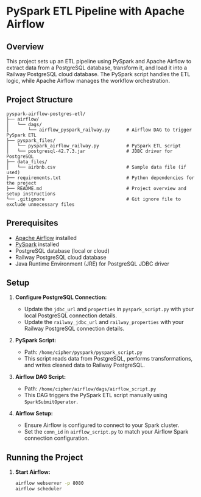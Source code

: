 # PySpark ETL Pipeline with Apache Airflow

## Overview

This project sets up an ETL pipeline using PySpark and Apache Airflow to extract data from a PostgreSQL database, transform it, and load it into a Railway PostgreSQL cloud database. The PySpark script handles the ETL logic, while Apache Airflow manages the workflow orchestration.

## Project Structure

```
pyspark-airflow-postgres-etl/
├── airflow/
│   └── dags/
│       └── airflow_pyspark_railway.py      # Airflow DAG to trigger PySpark ETL
├── pyspark_files/
│   └── pyspark_airflow_railway.py          # PySpark ETL script
│   └── postgresql-42.7.3.jar               # JDBC driver for PostgreSQL
├── data_files/
│   └── airbnb.csv                          # Sample data file (if used)
├── requirements.txt                        # Python dependencies for the project
├── README.md                               # Project overview and setup instructions
└── .gitignore                              # Git ignore file to exclude unnecessary files
```

## Prerequisites

- [Apache Airflow](https://airflow.apache.org/docs/apache-airflow/stable/installation/index.html) installed
- [PySpark](https://spark.apache.org/docs/latest/api/python/) installed
- PostgreSQL database (local or cloud)
- Railway PostgreSQL cloud database
- Java Runtime Environment (JRE) for PostgreSQL JDBC driver

## Setup

1. **Configure PostgreSQL Connection:**
   - Update the `jdbc_url` and `properties` in `pyspark_script.py` with your local PostgreSQL connection details.
   - Update the `railway_jdbc_url` and `railway_properties` with your Railway PostgreSQL connection details.

2. **PySpark Script:**
   - Path: `/home/cipher/pyspark/pyspark_script.py`
   - This script reads data from PostgreSQL, performs transformations, and writes cleaned data to Railway PostgreSQL.

3. **Airflow DAG Script:**
   - Path: `/home/cipher/airflow/dags/airflow_script.py`
   - This DAG triggers the PySpark ETL script manually using `SparkSubmitOperator`.

4. **Airflow Setup:**
   - Ensure Airflow is configured to connect to your Spark cluster.
   - Set the `conn_id` in `airflow_script.py` to match your Airflow Spark connection configuration.

## Running the Project

1. **Start Airflow:**
   ```bash
   airflow webserver -p 8080
   airflow scheduler
